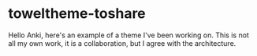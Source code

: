 # toweltheme-toshare
Hello Anki, here's an example of a theme I've been working on. This is not all my own work, it is a collaboration, but I agree with the architecture. 

